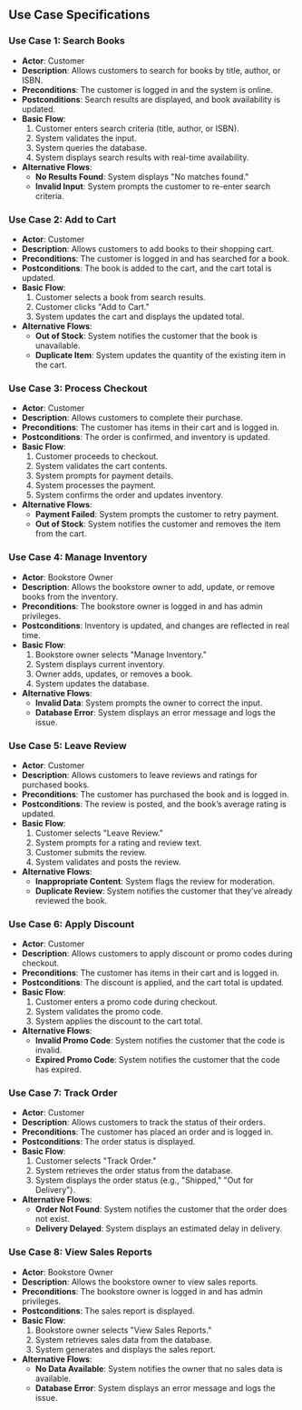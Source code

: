 ## Use Case Specifications

### Use Case 1: Search Books
- **Actor**: Customer
- **Description**: Allows customers to search for books by title, author, or ISBN.
- **Preconditions**: The customer is logged in and the system is online.
- **Postconditions**: Search results are displayed, and book availability is updated.
- **Basic Flow**:
  1. Customer enters search criteria (title, author, or ISBN).
  2. System validates the input.
  3. System queries the database.
  4. System displays search results with real-time availability.
- **Alternative Flows**:
  - **No Results Found**: System displays "No matches found."
  - **Invalid Input**: System prompts the customer to re-enter search criteria.

### Use Case 2: Add to Cart
- **Actor**: Customer
- **Description**: Allows customers to add books to their shopping cart.
- **Preconditions**: The customer is logged in and has searched for a book.
- **Postconditions**: The book is added to the cart, and the cart total is updated.
- **Basic Flow**:
  1. Customer selects a book from search results.
  2. Customer clicks "Add to Cart."
  3. System updates the cart and displays the updated total.
- **Alternative Flows**:
  - **Out of Stock**: System notifies the customer that the book is unavailable.
  - **Duplicate Item**: System updates the quantity of the existing item in the cart.

### Use Case 3: Process Checkout
- **Actor**: Customer
- **Description**: Allows customers to complete their purchase.
- **Preconditions**: The customer has items in their cart and is logged in.
- **Postconditions**: The order is confirmed, and inventory is updated.
- **Basic Flow**:
  1. Customer proceeds to checkout.
  2. System validates the cart contents.
  3. System prompts for payment details.
  4. System processes the payment.
  5. System confirms the order and updates inventory.
- **Alternative Flows**:
  - **Payment Failed**: System prompts the customer to retry payment.
  - **Out of Stock**: System notifies the customer and removes the item from the cart.

### Use Case 4: Manage Inventory
- **Actor**: Bookstore Owner
- **Description**: Allows the bookstore owner to add, update, or remove books from the inventory.
- **Preconditions**: The bookstore owner is logged in and has admin privileges.
- **Postconditions**: Inventory is updated, and changes are reflected in real time.
- **Basic Flow**:
  1. Bookstore owner selects "Manage Inventory."
  2. System displays current inventory.
  3. Owner adds, updates, or removes a book.
  4. System updates the database.
- **Alternative Flows**:
  - **Invalid Data**: System prompts the owner to correct the input.
  - **Database Error**: System displays an error message and logs the issue.

### Use Case 5: Leave Review
- **Actor**: Customer
- **Description**: Allows customers to leave reviews and ratings for purchased books.
- **Preconditions**: The customer has purchased the book and is logged in.
- **Postconditions**: The review is posted, and the book’s average rating is updated.
- **Basic Flow**:
  1. Customer selects "Leave Review."
  2. System prompts for a rating and review text.
  3. Customer submits the review.
  4. System validates and posts the review.
- **Alternative Flows**:
  - **Inappropriate Content**: System flags the review for moderation.
  - **Duplicate Review**: System notifies the customer that they’ve already reviewed the book.

### Use Case 6: Apply Discount
- **Actor**: Customer
- **Description**: Allows customers to apply discount or promo codes during checkout.
- **Preconditions**: The customer has items in their cart and is logged in.
- **Postconditions**: The discount is applied, and the cart total is updated.
- **Basic Flow**:
  1. Customer enters a promo code during checkout.
  2. System validates the promo code.
  3. System applies the discount to the cart total.
- **Alternative Flows**:
  - **Invalid Promo Code**: System notifies the customer that the code is invalid.
  - **Expired Promo Code**: System notifies the customer that the code has expired.

### Use Case 7: Track Order
- **Actor**: Customer
- **Description**: Allows customers to track the status of their orders.
- **Preconditions**: The customer has placed an order and is logged in.
- **Postconditions**: The order status is displayed.
- **Basic Flow**:
  1. Customer selects "Track Order."
  2. System retrieves the order status from the database.
  3. System displays the order status (e.g., "Shipped," "Out for Delivery").
- **Alternative Flows**:
  - **Order Not Found**: System notifies the customer that the order does not exist.
  - **Delivery Delayed**: System displays an estimated delay in delivery.

### Use Case 8: View Sales Reports
- **Actor**: Bookstore Owner
- **Description**: Allows the bookstore owner to view sales reports.
- **Preconditions**: The bookstore owner is logged in and has admin privileges.
- **Postconditions**: The sales report is displayed.
- **Basic Flow**:
  1. Bookstore owner selects "View Sales Reports."
  2. System retrieves sales data from the database.
  3. System generates and displays the sales report.
- **Alternative Flows**:
  - **No Data Available**: System notifies the owner that no sales data is available.
  - **Database Error**: System displays an error message and logs the issue.
